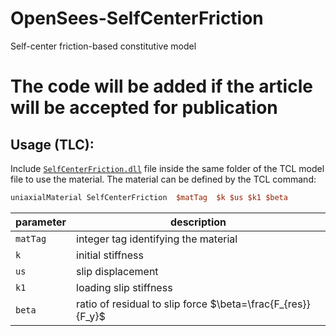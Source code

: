 # OpenSees-SelfCenterFriction
Self-center friction-based constitutive model

# **The code will be added if the article will be accepted for publication**

## Usage (TLC):
Include [`SelfCenterFriction.dll`](https://github.com/mrc-tech/OpenSees-SelfCenterFriction/releases/latest/download/SelfCenterFriction.dll) file inside the same folder of the TCL model file to use the material. The material can be defined by the TCL command:
```tcl
uniaxialMaterial SelfCenterFriction  $matTag  $k $us $k1 $beta
```
| parameter | description |
| --- | --- |
| `matTag` | integer tag identifying the material |
| `k` | initial stiffness |
| `us` | slip displacement |
| `k1` | loading slip stiffness |
| `beta` | ratio of residual to slip force $\beta=\frac{F_{res}}{F_y}$ |
